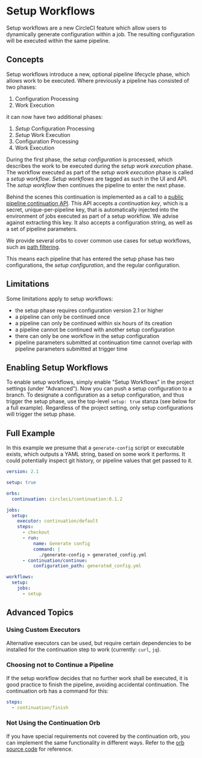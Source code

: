 # Setup Workflows

Setup workflows are a new CircleCI feature which allow users to
dynamically generate configuration within a job. The resulting
configuration will be executed within the same pipeline.

## Concepts

Setup workflows introduce a new, optional pipeline lifecycle phase,
which allows work to be executed. Where previously a pipeline has
consisted of two phases:

1. Configuration Processing
1. Work Execution

it can now have two additional phases:

1. *Setup* Configuration Processing
1. *Setup* Work Execution
1. Configuration Processing
1. Work Execution

During the first phase, the _setup configuration_ is processed, which
describes the work to be executed during the _setup work execution_
phase. The workflow executed as part of the _setup work execution_ phase
is called a _setup workflow_. _Setup workflows_ are tagged as such in the
UI and API. The _setup workflow_ then continues the pipeline to enter
the next phase.

Behind the scenes this continuation is implemented as a call to a
[public pipeline continuation API](https://circleci.com/docs/api/v2/#operation/continuePipeline). This API accepts a _continuation key_,
which is a secret, unique-per-pipeline key, that is automatically
injected into the environment of jobs executed as part of a setup
workflow. We advise against extracting this key. It also accepts a
configuration string, as well as a set of pipeline parameters.

We provide several orbs to cover common use cases for setup workflows,
such as [path filtering](https://circleci.com/developer/orbs/orb/circleci/path-filtering).

This means each pipeline that has entered the setup phase has two
configurations, the _setup configuration_, and the regular
configuration.

## Limitations

Some limitations apply to setup workflows:

- the setup phase requires configuration version 2.1 or higher
- a pipeline can only be continued once
- a pipeline can only be continued within six hours of its creation
- a pipeline cannot be continued with another setup configuration
- there can only be one workflow in the setup configuration
- pipeline parameters submitted at continuation time cannot overlap
  with pipeline parameters submitted at trigger time

## Enabling Setup Workflows

To enable setup workflows, simply enable "Setup Workflows" in the
project settings (under "Advanced"). Now you can push a setup
configuration to a branch. To designate a configuration as a setup
configuration, and thus trigger the setup phase, use the top-level
`setup: true` stanza (see below for a full example). Regardless of the
project setting, only setup configurations will trigger the setup
phase.

## Full Example

In this example we presume that a `generate-config` script or executable
exists, which outputs a YAML string, based on some work it performs.
It could potentially inspect git history, or pipeline values that get
passed to it.

```yaml
version: 2.1

setup: true

orbs:
  continuation: circleci/continuation:0.1.2

jobs:
  setup:
    executor: continuation/default
    steps:
      - checkout
      - run:
          name: Generate config
          command: |
            ./generate-config > generated_config.yml
      - continuation/continue:
          configuration_path: generated_config.yml

workflows:
  setup:
    jobs:
      - setup
```

## Advanced Topics

### Using Custom Executors

Alternative executors can be used, but require certain dependencies to
be installed for the continuation step to work (currently: `curl`,
`jq`).

### Choosing not to Continue a Pipeline

If the setup workflow decides that no further work shall be executed,
it is good practice to finish the pipeline, avoiding accidental
continuation. The continuation orb has a command for this:

```yaml
steps:
  - continuation/finish
```

### Not Using the Continuation Orb

If you have special requirements not covered by the continuation orb,
you can implement the same functionality in different ways. Refer to
the [orb source code](https://app.circleci.com/pipelines/github/CircleCI-Public/continuation-orb) for reference.
